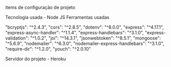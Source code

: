 items de configuração de projeto

Tecnologia usada - Node JS
Ferramentas usadas 

"bcryptjs": "^2.4.3",
"cors": "^2.8.5",
"dotenv": "^8.0.0",
"express": "^4.17.1",
"express-async-handler": "^1.1.4",
"express-handlebars": "^3.1.0",
"express-validation": "^1.0.2",
"joi": "^14.3.1",
"jsonwebtoken": "^8.5.1",
"mongoose": "^5.6.9",
"nodemailer": "^6.3.0",
"nodemailer-express-handlebars": "^3.1.0",
"require-dir": "^1.2.0",
"youch": "^2.0.10"

Servidor do projeto - Heroku
